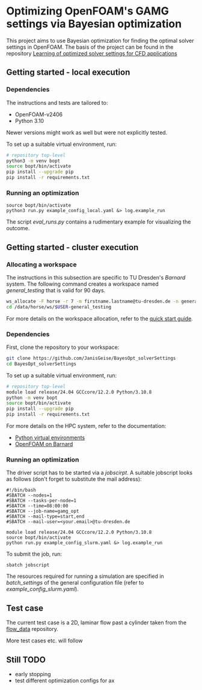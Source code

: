 # Optimizing OpenFOAM's GAMG settings via Bayesian optimization

This project aims to use Bayesian optimization for finding the optimal solver settings in OpenFOAM. 
The basis of the project can be found in the repository 
[Learning of optimized solver settings for CFD applications](https://github.com/JanisGeise/learning_of_optimized_multigrid_solver_settings_for_CFD_applications)


## Getting started - local execution

### Dependencies

The instructions and tests are tailored to:
- OpenFOAM-v2406
- Python 3.10

Newer versions might work as well but were not explicitly tested.

To set up a suitable virtual environment, run:
```bash
# repository top-level
python3 -m venv bopt
source bopt/bin/activate
pip install --upgrade pip
pip install -r requirements.txt
```

### Running an optimization

```
source bopt/bin/activate
python3 run.py example_config_local.yaml &> log.example_run
```

The script *eval_runs.py* contains a rudimentary example for visualizing the outcome.

## Getting started - cluster execution

### Allocating a workspace

The instructions in this subsection are specific to TU Dresden's *Barnard* system.
The following command creates a workspace named *general_testing* that is valid for 90 days.
```bash
ws_allocate -F horse -r 7 -m firstname.lastname@tu-dresden.de -n general_testing -d 90
cd /data/horse/ws/$USER-general_testing
```
For more details on the workspace allocation, refer to the [quick start guide](https://compendium.hpc.tu-dresden.de/quickstart/getting_started/).

### Dependencies

First, clone the repository to your workspace:
```bash
git clone https://github.com/JanisGeise/BayesOpt_solverSettings
cd BayesOpt_solverSettings
```

To set up a suitable virtual environment, run:
```bash
# repository top-level
module load release/24.04 GCCcore/12.2.0 Python/3.10.8
python -m venv bopt
source bopt/bin/activate
pip install --upgrade pip
pip install -r requirements.txt
```

For more details on the HPC system, refer to the documentation:
- [Python virtual environments](https://compendium.hpc.tu-dresden.de/software/python_virtual_environments/)
- [OpenFOAM on Barnard](https://compendium.hpc.tu-dresden.de/software/cfd/#openfoam)

### Running an optimization

The driver script has to be started via a *jobscirpt*. A suitable jobscript looks as follows (don't forget to substitute the mail address):
```
#!/bin/bash
#SBATCH --nodes=1
#SBATCH --tasks-per-node=1
#SBATCH --time=08:00:00
#SBATCH --job-name=gamg_opt
#SBATCH --mail-type=start,end
#SBATCH --mail-user=<your.email>@tu-dresden.de

module load release/24.04 GCCcore/12.2.0 Python/3.10.8
source bopt/bin/activate
python run.py example_config_slurm.yaml &> log.example_run
```
To submit the job, run:
```
sbatch jobscript
```
The resources required for running a simulation are specified in *batch_settings* of the general configuration file (refer to *example_config_slurm.yaml*).

## Test case

The current test case is a 2D, laminar flow past a cylinder taken from the
[flow_data](https://github.com/AndreWeiner/flow_data) repository.

More test cases etc. will follow


## Still TODO

- early stopping
- test different optimization configs for ax